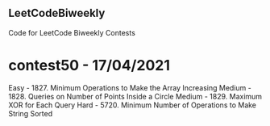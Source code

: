 ## LeetCodeBiweekly
Code for LeetCode Biweekly Contests

# contest50 - 17/04/2021
Easy - 1827. Minimum Operations to Make the Array Increasing
Medium - 1828. Queries on Number of Points Inside a Circle
Medium - 1829. Maximum XOR for Each Query
Hard - 5720. Minimum Number of Operations to Make String Sorted
